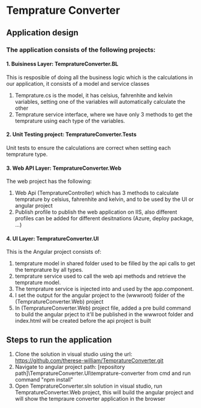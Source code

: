 # Temprature Converter
## Application design
### The application consists of the following projects:

#### 1. Buisiness Layer: TempratureConverter.BL
This is resposible of doing all the business logic which is the calculations in our application, it consists of a model and service classes
1. Temprature.cs is the model, it has celsius, fahrenhite and kelvin variables, setting one of the variables will automatically calculate the other
2. Temprature service interface, where we have only 3 methods to get the temprature using each type of the variables.

#### 2. Unit Testing project: TempratureConverter.Tests
Unit tests to ensure the calculations are correct when setting each temprature type.

#### 3. Web API Layer: TempratureConverter.Web
The web project has the following:
1. Web Api (TempratureController) which has 3 methods to calculate temprature by celsius, fahrenhite and kelvin, and to be used by the UI or angular project
2. Publish profile to publish the web application on IIS, also different profiles can be added for different desitnations (Azure, deploy package, ...)

#### 4. UI Layer: TempratureConverter.UI
This is the Angular project consists of:
1. temprature model in shared folder used to be filled by the api calls to get the temprature by all types.
2. temprature service used to call the web api methods and retrieve the temprature model.
3. The temprature service is injected into and used by the app.component.
4. I set the output for the angular project to the (wwwroot) folder of the (TempratureConverter.Web) project
5. In (TempratureConverter.Web) project file, added a pre build command to build the angular prject to it'll be published in the wwwroot folder and index.html will be created before the api project is built

## Steps to run the application
1. Clone the solution in visual studio using the url: https://github.com/therese-william/TempratureConverter.git
2. Navigate to angular project path: [repository path]\TempratureConverter.UI\temprature-converter from cmd and run command "npm install"
3. Open TempratureConverter.sln solution in visual studio, run TempratureConverter.Web project, this will build the angular project and will show the tempraure converter application in the browser
